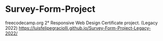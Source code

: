 # Survey-Form-Project
freecodecamp.org 2° Responsive Web Design Certificate project. (Legacy 2022)
https://luisfelipegraciolli.github.io/Survey-Form-Project-Legacy-2022/


